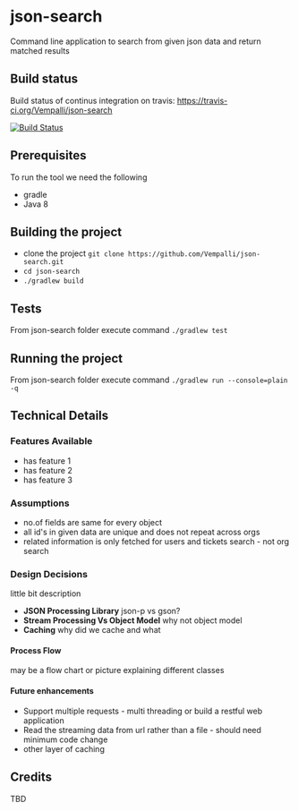 # json-search
Command line application to search from given json data and return matched results

## Build status
Build status of continus integration on travis: https://travis-ci.org/Vempalli/json-search

[![Build Status](https://travis-ci.org/Vempalli/json-search.svg?branch=master)](https://travis-ci.org/Vempalli/json-search)

## Prerequisites
To run the tool we need the following

* gradle
* Java 8

## Building the project
* clone the project `git clone https://github.com/Vempalli/json-search.git`
* `cd json-search`
* `./gradlew build`

## Tests
From json-search folder execute command `./gradlew test`

## Running the project
From json-search folder execute command `./gradlew run --console=plain -q`

## Technical Details

### Features Available
* has feature 1
* has feature 2
* has feature 3

### Assumptions
* no.of fields are same for every object
* all id's in given data are unique and does not repeat across orgs 
* related information is only fetched for users and tickets search - not org search

### Design Decisions
little bit description
* **JSON Processing Library** json-p vs gson?
* **Stream Processing Vs Object Model** why not object model
* **Caching** why did we cache and what

#### Process Flow
may be a flow chart or picture explaining different classes

#### Future enhancements
* Support multiple requests - multi threading or build a restful web application
* Read the streaming data from url rather than a file - should need minimum code change
* other layer of caching

## Credits
TBD